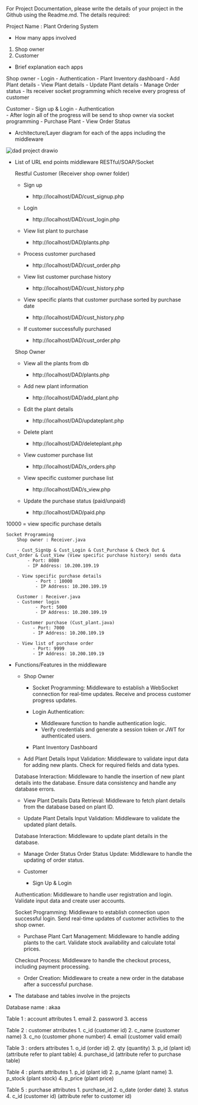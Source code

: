 For Project Documentation, please write the details of your project in the Github using the Readme.md.
The details required: 

Project Name : Plant Ordering System

- How many apps involved
  
 1. Shop owner
 2. Customer
   
- Brief explanation each apps 

Shop owner
    - Login 
       - Authentication 
    - Plant Inventory dashboard
    - Add Plant details 
    - View Plant details
    - Update Plant details
    - Manage Order status
      - Its receiver socket programming which receive every progress of customer

 Customer
    - Sign up & Login
      - Authentication  
      - After login all of the progress will be send to shop owner via socket programming
    - Purchase Plant
    - View Order Status

- Architecture/Layer diagram for each of the apps including the middleware


![dad project  drawio](https://github.com/AllyshaApril/DAD-Project-Plant-Shop-/assets/129834240/38bc4405-e1e4-411a-8952-c38e76cc7561)






   
- List of URL end points middleware RESTful/SOAP/Socket 

  Restful 
  Customer (Receiver shop owner folder)
    - Sign up 
        - http://localhost/DAD/cust_signup.php
    
    - Login 
        - http://localhost/DAD/cust_login.php

    - View list plant to purchase
        - http://localhost/DAD/plants.php
    
    - Process customer purchased
       - http://localhost/DAD/cust_order.php

    - View list customer purchase history
        - http://localhost/DAD/cust_history.php
    
    - View specific plants that customer purchase sorted by purchase date
        - http://localhost/DAD/cust_history.php

    - If customer successfully purchased
       - http://localhost/DAD/cust_order.php
  
  Shop Owner
    - View all the plants from db
       - http://localhost/DAD/plants.php
    
    - Add new plant information
      - http://localhost/DAD/add_plant.php
    
    - Edit the plant details
      - http://localhost/DAD/updateplant.php

    - Delete plant 
      - http://localhost/DAD/deleteplant.php
    
    - View customer purchase list  
      - http://localhost/DAD/s_orders.php
    
    - View specific customer purchase list
      - http://localhost/DAD/s_view.php
    
    - Update the purchase status (paid/unpaid)
      - http://localhost/DAD/paid.php


10000 = view specific purchase details

    Socket Programming 
        Shop owner : Receiver.java

    	- Cust_SignUp & Cust_Login & Cust_Purchase & Check Out & Cust_Order & Cust_View (View specific purchase history) sends data
      		- Port: 8080
      		- IP Address: 10.200.109.19

        - View specific purchase details
               - Port : 10000
               - IP Address: 10.200.109.19

        Customer : Receiver.java 
        - Customer login 
               - Port: 5000
      	       - IP Address: 10.200.109.19

        - Customer purchase (Cust_plant.java)
              - Port: 7000
              - IP Address: 10.200.109.19

        - View list of purchase order  
              - Port: 9999
              - IP Address: 10.200.109.19

- Functions/Features in the middleware

  - Shop Owner
      -  Socket Programming:
        	Middleware to establish a WebSocket connection for real-time updates.
                Receive and process customer progress updates.    


    - Login
    Authentication:
        - Middleware function to handle authentication logic.
        - Verify credentials and generate a session token or JWT for authenticated users.
 
    - Plant Inventory Dashboard
   
   - Add Plant Details
   Input Validation:
        Middleware to validate input data for adding new plants.
        Check for required fields and data types.

    Database Interaction:
        Middleware to handle the insertion of new plant details into the database.
        Ensure data consistency and handle any database errors.

   - View Plant Details
   Data Retrieval:
        Middleware to fetch plant details from the database based on plant ID.
       
   - Update Plant Details
   Input Validation:
        Middleware to validate the updated plant details.
      
   Database Interaction:
        Middleware to update plant details in the database.
       
   - Manage Order Status
   Order Status Update:
        Middleware to handle the updating of order status.


   - Customer
     - Sign Up & Login

    Authentication:
        Middleware to handle user registration and login.
        Validate input data  and create user accounts.
       
    Socket Programming:
        Middleware to establish connection upon successful login.
        Send real-time updates of customer activities to the shop owner.

   - Purchase Plant
     Cart Management:
        Middleware to handle adding plants to the cart.
        Validate stock availability and calculate total prices.

    Checkout Process:
        Middleware to handle the checkout process, including payment processing.
      
   - Order Creation:
        Middleware to create a new order in the database after a successful purchase.


- The database and tables involve in the projects

Database name : akaa

Table 1 : account 
attributes 1. email 
           2. password
	   3. access

Table 2 : customer
atrributes 1. c_id (customer id)
	   2. c_name (customer name)
           3. c_no (customer phone number)
           4. email (customer valid email)

Table 3 : orders
attributes 1. o_id (order id)
	   2. qty (quantity)
           3. p_id (plant id) (attribute refer to plant table)
           4. purchase_id (attribute refer to purchase table)

Table 4 : plants
attributes 1. p_id (plant id)
           2. p_name (plant name)
           3. p_stock (plant stock)
           4. p_price (plant price)

Table 5 : purchase 
attributes 1. purchase_id 
           2. o_date (order date)
           3. status 
           4. c_id (customer id) (attribute refer to customer id)


